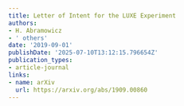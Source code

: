 ```yaml
---
title: Letter of Intent for the LUXE Experiment
authors:
- H. Abramowicz
- ' others'
date: '2019-09-01'
publishDate: '2025-07-10T13:12:15.796654Z'
publication_types:
- article-journal
links:
- name: arXiv
  url: https://arxiv.org/abs/1909.00860
---
```


